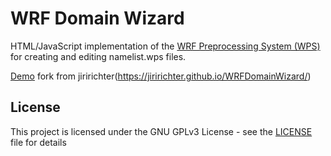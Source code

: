 # WRF Domain Wizard 

HTML/JavaScript implementation of the [WRF Preprocessing System (WPS)](https://esrl.noaa.gov/gsd/wrfportal/DomainWizard.html) for creating and editing namelist.wps files.

[Demo](https://www.tongqingqing.name/domain) fork from jiririchter(https://jiririchter.github.io/WRFDomainWizard/)

## License

This project is licensed under the GNU GPLv3 License - see the [LICENSE](LICENSE) file for details

